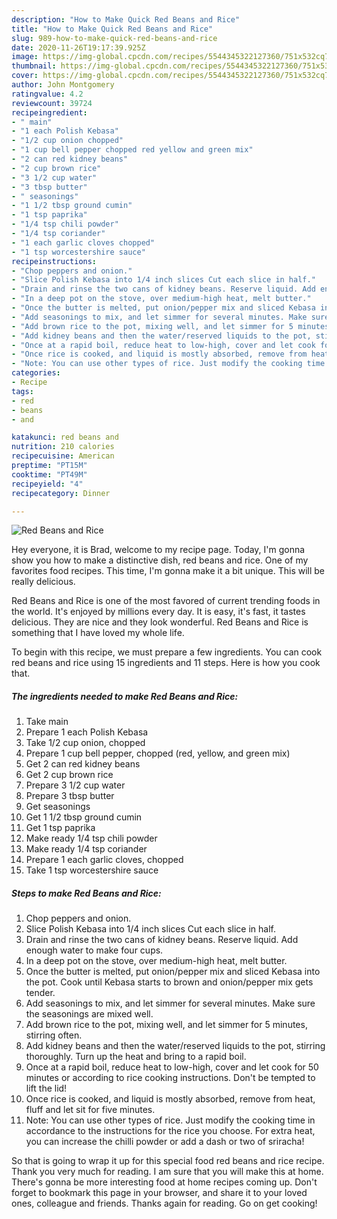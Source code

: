```yaml
---
description: "How to Make Quick Red Beans and Rice"
title: "How to Make Quick Red Beans and Rice"
slug: 989-how-to-make-quick-red-beans-and-rice
date: 2020-11-26T19:17:39.925Z
image: https://img-global.cpcdn.com/recipes/5544345322127360/751x532cq70/red-beans-and-rice-recipe-main-photo.jpg
thumbnail: https://img-global.cpcdn.com/recipes/5544345322127360/751x532cq70/red-beans-and-rice-recipe-main-photo.jpg
cover: https://img-global.cpcdn.com/recipes/5544345322127360/751x532cq70/red-beans-and-rice-recipe-main-photo.jpg
author: John Montgomery
ratingvalue: 4.2
reviewcount: 39724
recipeingredient:
- " main"
- "1 each Polish Kebasa"
- "1/2 cup onion chopped"
- "1 cup bell pepper chopped red yellow and green mix"
- "2 can red kidney beans"
- "2 cup brown rice"
- "3 1/2 cup water"
- "3 tbsp butter"
- " seasonings"
- "1 1/2 tbsp ground cumin"
- "1 tsp paprika"
- "1/4 tsp chili powder"
- "1/4 tsp coriander"
- "1 each garlic cloves chopped"
- "1 tsp worcestershire sauce"
recipeinstructions:
- "Chop peppers and onion."
- "Slice Polish Kebasa into 1/4 inch slices Cut each slice in half."
- "Drain and rinse the two cans of kidney beans. Reserve liquid. Add enough water to make four cups."
- "In a deep pot on the stove, over medium-high heat, melt butter."
- "Once the butter is melted, put onion/pepper mix and sliced Kebasa into the pot. Cook until Kebasa starts to brown and onion/pepper mix gets tender."
- "Add seasonings to mix, and let simmer for several minutes. Make sure the seasonings are mixed well."
- "Add brown rice to the pot, mixing well, and let simmer for 5 minutes, stirring often."
- "Add kidney beans and then the water/reserved liquids to the pot, stirring thoroughly. Turn up the heat and bring to a rapid boil."
- "Once at a rapid boil, reduce heat to low-high, cover and let cook for 50 minutes or according to rice cooking instructions. Don&#39;t be tempted to lift the lid!"
- "Once rice is cooked, and liquid is mostly absorbed, remove from heat, fluff and let sit for five minutes."
- "Note: You can use other types of rice. Just modify the cooking time in accordance to the instructions for the rice you choose. For extra heat, you can increase the chilli powder or add a dash or two of sriracha!"
categories:
- Recipe
tags:
- red
- beans
- and

katakunci: red beans and 
nutrition: 210 calories
recipecuisine: American
preptime: "PT15M"
cooktime: "PT49M"
recipeyield: "4"
recipecategory: Dinner

---
```



![Red Beans and Rice](https://img-global.cpcdn.com/recipes/5544345322127360/751x532cq70/red-beans-and-rice-recipe-main-photo.jpg)

Hey everyone, it is Brad, welcome to my recipe page. Today, I'm gonna show you how to make a distinctive dish, red beans and rice. One of my favorites food recipes. This time, I'm gonna make it a bit unique. This will be really delicious.

Red Beans and Rice is one of the most favored of current trending foods in the world. It's enjoyed by millions every day. It is easy, it's fast, it tastes delicious. They are nice and they look wonderful. Red Beans and Rice is something that I have loved my whole life.




To begin with this recipe, we must prepare a few ingredients. You can cook red beans and rice using 15 ingredients and 11 steps. Here is how you cook that.

<!--inarticleads1-->

##### The ingredients needed to make Red Beans and Rice:

1. Take  main
1. Prepare 1 each Polish Kebasa
1. Take 1/2 cup onion, chopped
1. Prepare 1 cup bell pepper, chopped (red, yellow, and green mix)
1. Get 2 can red kidney beans
1. Get 2 cup brown rice
1. Prepare 3 1/2 cup water
1. Prepare 3 tbsp butter
1. Get  seasonings
1. Get 1 1/2 tbsp ground cumin
1. Get 1 tsp paprika
1. Make ready 1/4 tsp chili powder
1. Make ready 1/4 tsp coriander
1. Prepare 1 each garlic cloves, chopped
1. Take 1 tsp worcestershire sauce




<!--inarticleads2-->

##### Steps to make Red Beans and Rice:

1. Chop peppers and onion.
1. Slice Polish Kebasa into 1/4 inch slices Cut each slice in half.
1. Drain and rinse the two cans of kidney beans. Reserve liquid. Add enough water to make four cups.
1. In a deep pot on the stove, over medium-high heat, melt butter.
1. Once the butter is melted, put onion/pepper mix and sliced Kebasa into the pot. Cook until Kebasa starts to brown and onion/pepper mix gets tender.
1. Add seasonings to mix, and let simmer for several minutes. Make sure the seasonings are mixed well.
1. Add brown rice to the pot, mixing well, and let simmer for 5 minutes, stirring often.
1. Add kidney beans and then the water/reserved liquids to the pot, stirring thoroughly. Turn up the heat and bring to a rapid boil.
1. Once at a rapid boil, reduce heat to low-high, cover and let cook for 50 minutes or according to rice cooking instructions. Don&#39;t be tempted to lift the lid!
1. Once rice is cooked, and liquid is mostly absorbed, remove from heat, fluff and let sit for five minutes.
1. Note: You can use other types of rice. Just modify the cooking time in accordance to the instructions for the rice you choose. For extra heat, you can increase the chilli powder or add a dash or two of sriracha!




So that is going to wrap it up for this special food red beans and rice recipe. Thank you very much for reading. I am sure that you will make this at home. There's gonna be more interesting food at home recipes coming up. Don't forget to bookmark this page in your browser, and share it to your loved ones, colleague and friends. Thanks again for reading. Go on get cooking!
